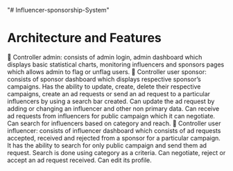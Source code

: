 "# Influencer-sponsorship-System" 

# Architecture and Features
 Controller admin: consists of admin login, admin dashboard which displays basic statistical
charts, monitoring influencers and sponsors pages which allows admin to flag or unflag
users.
 Controller user sponsor: consists of sponsor dashboard which displays respective sponsor’s
campaigns. Has the ability to update, create, delete their respective campaigns, create an ad
requests or send an ad request to a particular influencers by using a search bar created. Can
update the ad request by adding or changing an influencer and other non primary data. Can
receive ad requests from influencers for public campaign which it can negotiate. Can search
for influencers based on category and reach.
 Controller user influencer: consists of influencer dashboard which consists of ad requests
accepted, received and rejected from a sponsor for a particular campaign. It has the ability to
search for only public campaign and send them ad request. Search is done using category as
a criteria. Can negotiate, reject or accept an ad request received. Can edit its profile.

